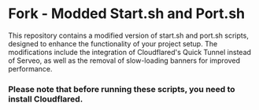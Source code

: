 # Fork - Modded Start.sh and Port.sh
This repository contains a modified version of start.sh and port.sh scripts, designed to enhance the functionality of your project setup. The modifications include the integration of Cloudflared's Quick Tunnel instead of Serveo, as well as the removal of slow-loading banners for improved performance.

### Please note that before running these scripts, you need to install Cloudflared.
